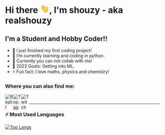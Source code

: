# Hi there <img src="https://raw.githubusercontent.com/ABSphreak/ABSphreak/master/gifs/Hi.gif" width="30px">, I'm shouzy - aka realshouzy


## I'm a Student and Hobby Coder!!


- 🔭 I just finished my first coding project!
- 🌱 I’m currently learning and coding in python.
- 👯 Currently you can not collab with me!
- 🥅 2022 Goals: Getting into ML.
- ⚡ Fun fact: I love maths, physics and chemistry!


### Where you can also find me:
[<img align="left" alt="Replit" width="26px" src="https://uptime.com/media/website_profiles/repl.it.png" />][replit]
[<img align="left" alt="Top.gg" width="26px" src="https://avatars.githubusercontent.com/u/34552786?s=280&v=4" />][top.gg]
[<img align="left" alt="Twitch" width="26px" src="https://twitch.shouzy.repl.co/twitch.jpeg" />][twitch]
<br/>

---

### :zap: Most Used Languages

[![Top Langs](https://github-readme-stats.vercel.app/api/top-langs/?username=realshouzy)](https://github.com/anuraghazra/github-readme-stats)



[replit]: https://replit.com/@shouzy
[top.gg]: https://top.gg/user/733050256278945832
[twitch]: https://www.twitch.tv/realshouzy